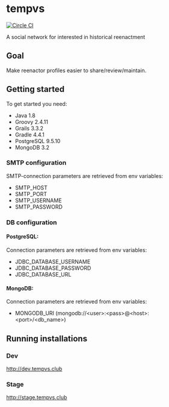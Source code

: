 # tempvs
[![Circle CI](https://circleci.com/gh/ahlinist/tempvs/tree/master.svg?&style=shield)](https://circleci.com/gh/ahlinist/tempvs/tree/master)

A social network for interested in historical reenactment

## Goal

Make reenactor profiles easier to share/review/maintain.

## Getting started

To get started you need:
 * Java 1.8
 * Groovy 2.4.11
 * Grails 3.3.2
 * Gradle 4.4.1
 * PostgreSQL 9.5.10
 * MongoDB 3.2
 
### SMTP configuration
SMTP-connection parameters are retrieved from env variables:
 * SMTP_HOST
 * SMTP_PORT
 * SMTP_USERNAME
 * SMTP_PASSWORD
 
### DB configuration

#### PostgreSQL:
Connection parameters are retrieved from env variables:
 * JDBC_DATABASE_USERNAME
 * JDBC_DATABASE_PASSWORD
 * JDBC_DATABASE_URL

#### MongoDB:
Connection parameters are retrieved from env variables:
 * MONGODB_URI (mongodb://\<user\>:\<pass\>@\<host\>:\<port\>/\<db_name\>)

## Running installations
### Dev
http://dev.tempvs.club
### Stage
http://stage.tempvs.club
